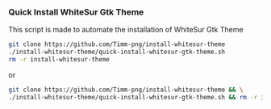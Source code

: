 ### Quick Install WhiteSur Gtk Theme
This script is made to automate the installation of WhiteSur Gtk Theme

```bash
git clone https://github.com/Timm-png/install-whitesur-theme
./install-whitesur-theme/quick-install-whitesur-gtk-theme.sh
rm -r install-whitesur-theme
```

or

```bash
git clone https://github.com/Timm-png/install-whitesur-theme && \
./install-whitesur-theme/quick-install-whitesur-gtk-theme.sh && rm -r install-whitesur-theme
```
